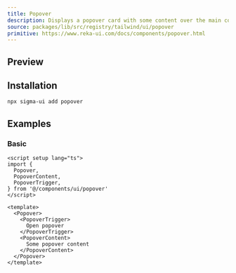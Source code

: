 ```yaml
---
title: Popover
description: Displays a popover card with some content over the main content.
source: packages/lib/src/registry/tailwind/ui/popover
primitive: https://www.reka-ui.com/docs/components/popover.html
---
```


## Preview

<ComponentPreview name="Popover" />

## Installation

```bash
npx sigma-ui add popover
```

## Examples

### Basic

```vue
<script setup lang="ts">
import {
  Popover,
  PopoverContent,
  PopoverTrigger,
} from '@/components/ui/popover'
</script>

<template>
  <Popover>
    <PopoverTrigger>
      Open popover
    </PopoverTrigger>
    <PopoverContent>
      Some popover content
    </PopoverContent>
  </Popover>
</template>
```

